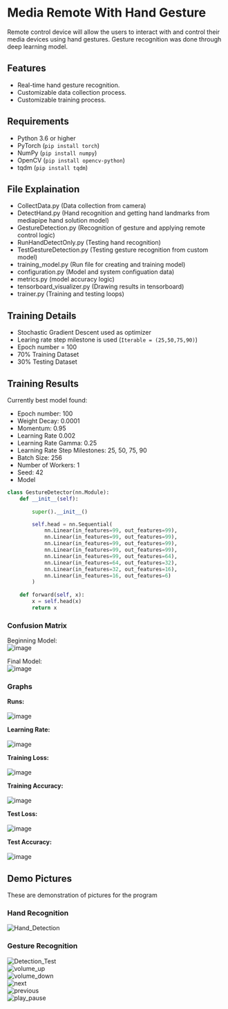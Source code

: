 # Media Remote With Hand Gesture
Remote control device will allow the users to interact with and control their media devices using hand gestures. Gesture recognition was done through deep learning model.

## Features
- Real-time hand gesture recognition.
- Customizable data collection process.
- Customizable training process.

## Requirements
- Python 3.6 or higher
- PyTorch (`pip install torch`)
- NumPy (`pip install numpy`)
- OpenCV (`pip install opencv-python`)
- tqdm (`pip install tqdm`)

## File Explaination
- CollectData.py (Data collection from camera)
- DetectHand.py (Hand recognition and getting hand landmarks from mediapipe hand solution model)
- GestureDetection.py (Recognition of gesture and applying remote control logic)
- RunHandDetectOnly.py (Testing hand recognition)
- TestGestureDetection.py (Testing gesture recognition from custom model)
- training_model.py (Run file for creating and training model)
- configuration.py (Model and system configuation data)
- metrics.py (model accuracy logic)
- tensorboard_visualizer.py (Drawing results in tensorboard)
- trainer.py (Training and testing loops)

## Training Details
- Stochastic Gradient Descent used as optimizer
- Learing rate step milestone is used (`Iterable = (25,50,75,90)`)
- Epoch number = 100
- 70% Training Dataset
- 30% Testing Dataset

## Training Results
Currently best model found:
- Epoch number: 100
- Weight Decay: 0.0001
- Momentum: 0.95
- Learning Rate 0.002
- Learning Rate Gamma: 0.25
- Learning Rate Step Milestones: 25, 50, 75, 90
- Batch Size: 256
- Number of Workers: 1
- Seed: 42
- Model
```python
class GestureDetector(nn.Module):
    def __init__(self):
        
        super().__init__()

        self.head = nn.Sequential(
            nn.Linear(in_features=99, out_features=99),
            nn.Linear(in_features=99, out_features=99),
            nn.Linear(in_features=99, out_features=99),
            nn.Linear(in_features=99, out_features=99),
            nn.Linear(in_features=99, out_features=64),
            nn.Linear(in_features=64, out_features=32),
            nn.Linear(in_features=32, out_features=16),
            nn.Linear(in_features=16, out_features=6)
        )
        
    def forward(self, x):
        x = self.head(x)
        return x
```

### Confusion Matrix
Beginning Model:<br />
![image](https://github.com/dkim7405/Gesture_Remote/assets/122648295/e6755489-0e86-4157-b22c-2b6d47d9ac46)

Final Model:<br />
![image](https://github.com/dkim7405/Gesture_Remote/assets/122648295/7e5b9d31-af94-4299-8a15-4edcde6ce0d9)

### Graphs
**Runs:**<br />
<br />
![image](https://github.com/dkim7405/Gesture_Remote/assets/122648295/6e97f98c-057c-4490-b4bd-cefd6b45d98d)

**Learning Rate:**<br />
<br />
![image](https://github.com/dkim7405/Gesture_Remote/assets/122648295/c7d81ca4-8d14-4206-848c-fca469af3307)

**Training Loss:**<br />
<br />
![image](https://github.com/dkim7405/Gesture_Remote/assets/122648295/afbc0f8d-ee8b-4030-9a99-9e9a54b1ee7e)

**Training Accuracy:**<br />
<br />
![image](https://github.com/dkim7405/Gesture_Remote/assets/122648295/5ee5c187-dd8d-44a0-87f0-727808fc1d22)

**Test Loss:**<br />
<br />
![image](https://github.com/dkim7405/Gesture_Remote/assets/122648295/f3f3036f-e2fd-4591-aa35-91778c1f9484)

**Test Accuracy:**<br />
<br />
![image](https://github.com/dkim7405/Gesture_Remote/assets/122648295/cb5ceb37-5def-4c0e-9d7e-e81a2772a555)

## Demo Pictures
These are demonstration of pictures for the program

### Hand Recognition
![Hand_Detection](https://github.com/dkim7405/Gesture_Remote/assets/122648295/3d96020c-5efc-4cab-af23-7b0076e15dda)

### Gesture Recognition
![Detection_Test](https://github.com/dkim7405/Gesture_Remote/assets/122648295/7f921a05-636b-4aff-822c-8c316563f100)
<br />
![volume_up](https://github.com/dkim7405/Gesture_Remote/assets/122648295/50a82759-6f83-4fc1-9fcf-7aca7d48c3a5)
<br />
![volume_down](https://github.com/dkim7405/Gesture_Remote/assets/122648295/40e6b91e-b6e0-4c49-b000-367ead21ee7c)
<br />
![next](https://github.com/dkim7405/Gesture_Remote/assets/122648295/7ab451fa-21be-497c-8d80-d424d34f7b2c)
<br />
![previous](https://github.com/dkim7405/Gesture_Remote/assets/122648295/27d57436-a7d0-4d40-9ab5-fa72715d144c)
<br />
![play_pause](https://github.com/dkim7405/Gesture_Remote/assets/122648295/67d5617f-e313-4506-a34c-8506f3139c9a)


